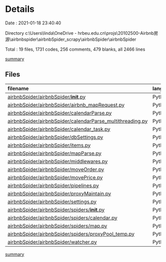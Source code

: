 # Details

Date : 2021-01-18 23:40:40

Directory c:\Users\linda\OneDrive - hrbeu.edu.cn\projs\20102500-Airbnb房源\airbnbspider\airbnbSpider_scrapy\airbnbSpider\airbnbSpider

Total : 19 files,  1731 codes, 256 comments, 479 blanks, all 2466 lines

[summary](results.md)

## Files
| filename | language | code | comment | blank | total |
| :--- | :--- | ---: | ---: | ---: | ---: |
| [airbnbSpider/airbnbSpider/__init__.py](/airbnbSpider/airbnbSpider/__init__.py) | Python | 0 | 0 | 1 | 1 |
| [airbnbSpider/airbnbSpider/airbnb_mapRequest.py](/airbnbSpider/airbnbSpider/airbnb_mapRequest.py) | Python | 479 | 39 | 78 | 596 |
| [airbnbSpider/airbnbSpider/calendarParse.py](/airbnbSpider/airbnbSpider/calendarParse.py) | Python | 131 | 12 | 39 | 182 |
| [airbnbSpider/airbnbSpider/calendarParse_multithreading.py](/airbnbSpider/airbnbSpider/calendarParse_multithreading.py) | Python | 153 | 13 | 32 | 198 |
| [airbnbSpider/airbnbSpider/calendar_task.py](/airbnbSpider/airbnbSpider/calendar_task.py) | Python | 22 | 2 | 58 | 82 |
| [airbnbSpider/airbnbSpider/dbSettings.py](/airbnbSpider/airbnbSpider/dbSettings.py) | Python | 47 | 0 | 10 | 57 |
| [airbnbSpider/airbnbSpider/items.py](/airbnbSpider/airbnbSpider/items.py) | Python | 12 | 6 | 6 | 24 |
| [airbnbSpider/airbnbSpider/mapParse.py](/airbnbSpider/airbnbSpider/mapParse.py) | Python | 122 | 21 | 26 | 169 |
| [airbnbSpider/airbnbSpider/middlewares.py](/airbnbSpider/airbnbSpider/middlewares.py) | Python | 133 | 49 | 41 | 223 |
| [airbnbSpider/airbnbSpider/moveOrder.py](/airbnbSpider/airbnbSpider/moveOrder.py) | Python | 42 | 3 | 15 | 60 |
| [airbnbSpider/airbnbSpider/movePrice.py](/airbnbSpider/airbnbSpider/movePrice.py) | Python | 44 | 6 | 15 | 65 |
| [airbnbSpider/airbnbSpider/pipelines.py](/airbnbSpider/airbnbSpider/pipelines.py) | Python | 92 | 13 | 24 | 129 |
| [airbnbSpider/airbnbSpider/proxyMaintain.py](/airbnbSpider/airbnbSpider/proxyMaintain.py) | Python | 96 | 4 | 19 | 119 |
| [airbnbSpider/airbnbSpider/settings.py](/airbnbSpider/airbnbSpider/settings.py) | Python | 37 | 64 | 25 | 126 |
| [airbnbSpider/airbnbSpider/spiders/__init__.py](/airbnbSpider/airbnbSpider/spiders/__init__.py) | Python | 0 | 4 | 1 | 5 |
| [airbnbSpider/airbnbSpider/spiders/calendar.py](/airbnbSpider/airbnbSpider/spiders/calendar.py) | Python | 75 | 2 | 15 | 92 |
| [airbnbSpider/airbnbSpider/spiders/map.py](/airbnbSpider/airbnbSpider/spiders/map.py) | Python | 137 | 14 | 46 | 197 |
| [airbnbSpider/airbnbSpider/spiders/proxyPool_temp.py](/airbnbSpider/airbnbSpider/spiders/proxyPool_temp.py) | Python | 68 | 3 | 13 | 84 |
| [airbnbSpider/airbnbSpider/watcher.py](/airbnbSpider/airbnbSpider/watcher.py) | Python | 41 | 1 | 15 | 57 |

[summary](results.md)